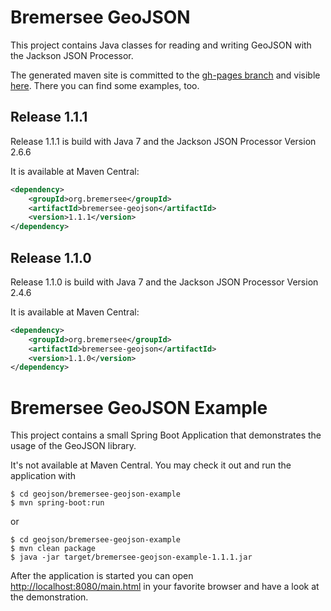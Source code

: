# Bremersee GeoJSON
This project contains Java classes for reading and writing GeoJSON with the Jackson JSON Processor.

The generated maven site is committed to the [gh-pages branch](https://github.com/bremersee/geojson/tree/gh-pages) and visible [here](http://bremersee.github.io/geojson/). There you can find some examples, too.

## Release 1.1.1
Release 1.1.1 is build with Java 7 and the Jackson JSON Processor Version 2.6.6

It is available at Maven Central:
```xml
<dependency>
    <groupId>org.bremersee</groupId>
    <artifactId>bremersee-geojson</artifactId>
    <version>1.1.1</version>
</dependency>
```

## Release 1.1.0
Release 1.1.0 is build with Java 7 and the Jackson JSON Processor Version 2.4.6

It is available at Maven Central:
```xml
<dependency>
    <groupId>org.bremersee</groupId>
    <artifactId>bremersee-geojson</artifactId>
    <version>1.1.0</version>
</dependency>
```

# Bremersee GeoJSON Example
This project contains a small Spring Boot Application that demonstrates the usage of the GeoJSON library.

It's not available at Maven Central. You may check it out and run the application with
```
$ cd geojson/bremersee-geojson-example
$ mvn spring-boot:run
```
or
```
$ cd geojson/bremersee-geojson-example
$ mvn clean package
$ java -jar target/bremersee-geojson-example-1.1.1.jar
```
After the application is started you can open [http://localhost:8080/main.html](http://localhost:8080/main.html) in your favorite browser and have a look at the demonstration.
